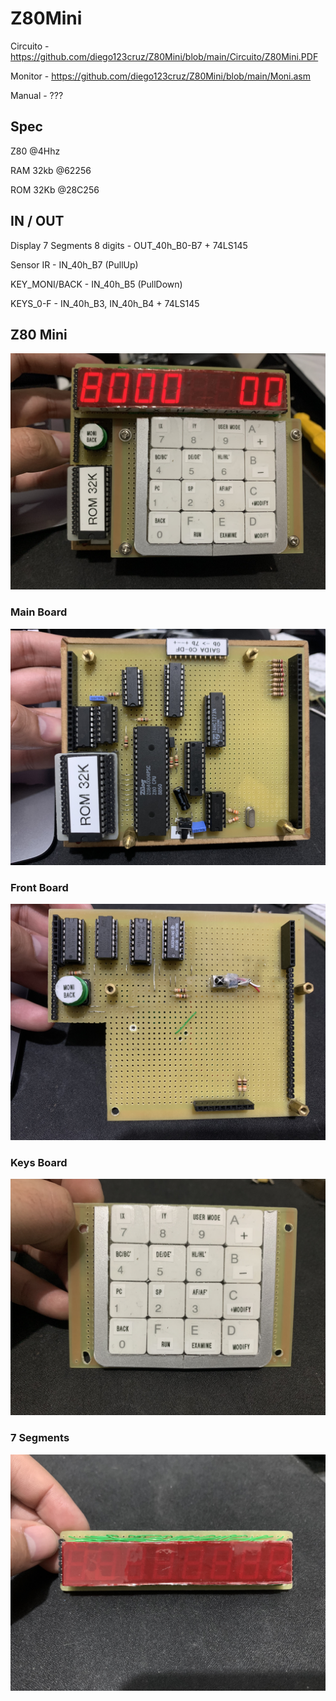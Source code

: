# Z80Mini
Circuito - https://github.com/diego123cruz/Z80Mini/blob/main/Circuito/Z80Mini.PDF

Monitor - https://github.com/diego123cruz/Z80Mini/blob/main/Moni.asm

Manual - ???

## Spec
Z80 @4Hhz

RAM 32kb @62256

ROM 32Kb @28C256


## IN / OUT
Display 7 Segments 8 digits - OUT_40h_B0-B7 + 74LS145

Sensor IR - IN_40h_B7 (PullUp)

KEY_MONI/BACK - IN_40h_B5 (PullDown)

KEYS_0-F - IN_40h_B3, IN_40h_B4 + 74LS145


## Z80 Mini
![Z80Mini](https://raw.githubusercontent.com/diego123cruz/Z80Mini/main/photos/Z80Mini.jpg)

### Main Board
![Z80Mini](https://raw.githubusercontent.com/diego123cruz/Z80Mini/main/photos/MainBoard.jpg)

### Front Board
![Z80Mini](https://raw.githubusercontent.com/diego123cruz/Z80Mini/main/photos/FrontBoard.jpg)

### Keys Board
![Z80Mini](https://raw.githubusercontent.com/diego123cruz/Z80Mini/main/photos/KeysBoard.jpg)

### 7 Segments
![Z80Mini](https://raw.githubusercontent.com/diego123cruz/Z80Mini/main/photos/7segBoard.jpg)
